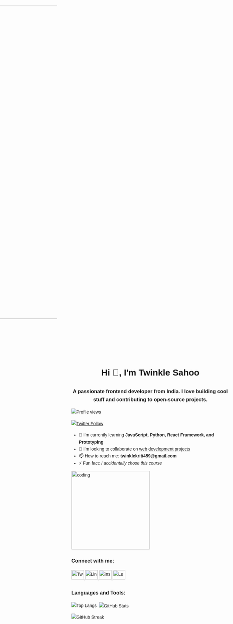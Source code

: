 <body style="font-family: Arial, sans-serif; line-height: 1.6;">

  <!-- Left Aligned Coding GIF -->
  <img 
    src="https://media.giphy.com/media/jnWAi68AxKQKLwL1Dy/giphy.gif" 
    alt="coding" 
    width="1000" 
    style="float: right; margin-right: 550px; margin-bottom: 150px;"
  />

  <h1 align="center">Hi 👋, I'm Twinkle Sahoo</h1>
  <h3 align="center">
    A passionate frontend developer from India. I love building cool stuff and contributing to open-source projects.
  </h3>

  <!-- Profile views and Twitter follow -->
  <p align="left">
    <img src="https://komarev.com/ghpvc/?username=twinkle-sahoo34&label=Profile%20views&color=0e75b6&style=flat" alt="Profile views" />
  </p>
  <p align="left">
    <a href="https://twitter.com/twinkle_sahoo" target="_blank">
      <img src="https://img.shields.io/twitter/follow/twinkle_sahoo?logo=twitter&style=for-the-badge" alt="Twitter Follow" />
    </a>
  </p>

  <!-- Intro Section -->
  <ul>
    <li>🌱 I’m currently learning <strong>JavaScript, Python, React Framework, and Prototyping</strong></li>
    <li>👯 I’m looking to collaborate on <a href="https://food-website-an24.vercel.app/">web development projects</a></li>
    <li>📫 How to reach me: <strong>twinklekriti459@gmail.com</strong></li>
    <li>⚡ Fun fact: <em>I accidentally chose this course 🤥</em></li>
  </ul>

  <!-- Fixed bottom-right corner GIF -->
  <img 
    src="https://media3.giphy.com/media/ViQb3BY5WQNQiQJd90/giphy.webp" 
    alt="coding" 
    width="250" 
    style="position:  right: 10px; z-index: 10;"
  />

  <!-- Connect with Me -->
  <h3 align="left">Connect with me:</h3>
  <p align="left">
    <a href="https://twitter.com/twinkle_sahoo" target="_blank">
      <img src="https://raw.githubusercontent.com/rahuldkjain/github-profile-readme-generator/master/src/images/icons/Social/twitter.svg" alt="Twitter" height="30" width="40" />
    </a>
    <a href="https://linkedin.com/in/twinkle-sahoo" target="_blank">
      <img src="https://raw.githubusercontent.com/rahuldkjain/github-profile-readme-generator/master/src/images/icons/Social/linked-in-alt.svg" alt="LinkedIn" height="30" width="40" />
    </a>
    <a href="https://instagram.com/ny_twinkle_" target="_blank">
      <img src="https://raw.githubusercontent.com/rahuldkjain/github-profile-readme-generator/master/src/images/icons/Social/instagram.svg" alt="Instagram" height="30" width="40" />
    </a>
    <a href="https://www.leetcode.com/twinkle_sahoo123" target="_blank">
      <img src="https://raw.githubusercontent.com/rahuldkjain/github-profile-readme-generator/master/src/images/icons/Social/leet-code.svg" alt="LeetCode" height="30" width="40" />
    </a>
  </p>

  <!-- Skills Section -->
  <h3 align="left">Languages and Tools:</h3>
  <p align="left">
    <!-- [Tools and languages go here - same as before] -->
  </p>

  <!-- GitHub Stats -->
  <p><img align="left" src="https://github-readme-stats.vercel.app/api/top-langs?username=twinkle-sahoo34&show_icons=true&locale=en&layout=compact" alt="Top Langs" /></p>
  <p>&nbsp;<img align="center" src="https://github-readme-stats.vercel.app/api?username=twinkle-sahoo34&show_icons=true&locale=en" alt="GitHub Stats" /></p>
  <p><img align="center" src="https://github-readme-streak-stats.herokuapp.com/?user=twinkle-sahoo34" alt="GitHub Streak" /></p>

</body>
